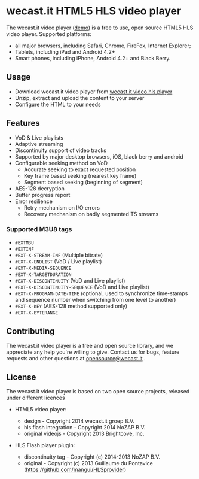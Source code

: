 # wecast.it HTML5 HLS video player

The wecast.it video player ([demo](https://yourstory.wecast.it/promo)) is a free to use, open source HTML5 HLS video player.
Supported platforms:
- all major browsers, including Safari, Chrome, FireFox, Internet Explorer;
- Tablets, including iPad and Android 4.2+
- Smart phones, including iPhone, Android 4.2+ and Black Berry.

## Usage
  - Download wecast.it video player from [wecast.it video hls player](https://wecast.it/opensource/wecast.it-video-hls)
  - Unzip, extract and upload the content to your server
  - Configure the HTML to your needs

## Features

  - VoD & Live playlists
  - Adaptive streaming
  - Discontinuity support of video tracks
  - Supported by major desktop browsers, iOS, black berry and android
  - Configurable seeking method on VoD
    - Accurate seeking to exact requested position
    - Key frame based seeking (nearest key frame)
    - Segment based seeking (beginning of segment)
  - AES-128 decryption 
  - Buffer progress report
  - Error resilience
    - Retry mechanism on I/O errors 
    - Recovery mechanism on badly segmented TS streams

### Supported M3U8 tags

  - `#EXTM3U`
  - `#EXTINF`
  - `#EXT-X-STREAM-INF` (Multiple bitrate)
  - `#EXT-X-ENDLIST` (VoD / Live playlist)
  - `#EXT-X-MEDIA-SEQUENCE`
  - `#EXT-X-TARGETDURATION`
  - `#EXT-X-DISCONTINUITY` (VoD and Live playlist)
  - `#EXT-X-DISCONTINUITY-SEQUENCE` (VoD and Live playlist)
  - `#EXT-X-PROGRAM-DATE-TIME` (optional, used to synchronize time-stamps and sequence number when switching from one level to another)
  - `#EXT-X-KEY` (AES-128 method supported only)
  - `#EXT-X-BYTERANGE`



## Contributing
The wecast.it video player is a free and open source library, and we appreciate any help you're willing to give. Contact us for bugs, feature requests and other questions at opensource@wecast.it .

## License
The wecast.it video player is based on two open source projects, released under different licences
  
  - HTML5 video player:
    - design - Copyright 2014 wecast.it groep B.V.
    - hls flash integration - Copyright 2014 NoZAP B.V.
    - original videojs - Copyright 2013 Brightcove, Inc.

  - HLS Flash player plugin:
    - discontinuity tag - Copyright (c) 2014-2013 NoZAP B.V.
    - original - Copyright (c) 2013 Guillaume du Pontavice (https://github.com/mangui/HLSprovider)





